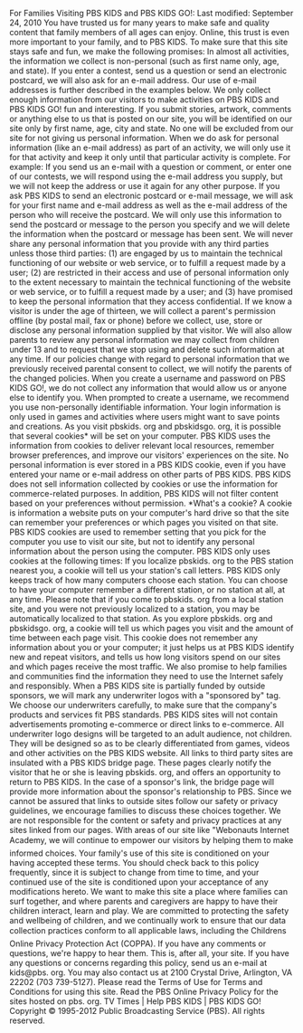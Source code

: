 For Families Visiting PBS KIDS and PBS KIDS GO!: Last modified: September 24, 2010 You have trusted us for many years to make safe and quality content that family members of all ages can enjoy. Online, this trust is even more important to your family, and to PBS KIDS. To make sure that this site stays safe and fun, we make the following promises: In almost all activities, the information we collect is non-personal (such as first name only, age, and state). If you enter a contest, send us a question or send an electronic postcard, we will also ask for an e-mail address. Our use of e-mail addresses is further described in the examples below. We only collect enough information from our visitors to make activities on PBS KIDS and PBS KIDS GO! fun and interesting. If you submit stories, artwork, comments or anything else to us that is posted on our site, you will be identified on our site only by first name, age, city and state. No one will be excluded from our site for not giving us personal information. When we do ask for personal information (like an e-mail address) as part of an activity, we will only use it for that activity and keep it only until that particular activity is complete. For example: If you send us an e-mail with a question or comment, or enter one of our contests, we will respond using the e-mail address you supply, but we will not keep the address or use it again for any other purpose. If you ask PBS KIDS to send an electronic postcard or e-mail message, we will ask for your first name and e-mail address as well as the e-mail address of the person who will receive the postcard. We will only use this information to send the postcard or message to the person you specify and we will delete the information when the postcard or message has been sent. We will never share any personal information that you provide with any third parties unless those third parties: (1) are engaged by us to maintain the technical functioning of our website or web service, or to fulfill a request made by a user; (2) are restricted in their access and use of personal information only to the extent necessary to maintain the technical functioning of the website or web service, or to fulfill a request made by a user; and (3) have promised to keep the personal information that they access confidential. If we know a visitor is under the age of thirteen, we will collect a parent's permission offline (by postal mail, fax or phone) before we collect, use, store or disclose any personal information supplied by that visitor. We will also allow parents to review any personal information we may collect from children under 13 and to request that we stop using and delete such information at any time. If our policies change with regard to personal information that we previously received parental consent to collect, we will notify the parents of the changed policies. When you create a username and password on PBS KIDS GO!, we do not collect any information that would allow us or anyone else to identify you. When prompted to create a username, we recommend you use non-personally identifiable information. Your login information is only used in games and activities where users might want to save points and creations. As you visit pbskids. org and pbskidsgo. org, it is possible that several cookies\* will be set on your computer. PBS KIDS uses the information from cookies to deliver relevant local resources, remember browser preferences, and improve our visitors' experiences on the site. No personal information is ever stored in a PBS KIDS cookie, even if you have entered your name or e-mail address on other parts of PBS KIDS. PBS KIDS does not sell information collected by cookies or use the information for commerce-related purposes. In addition, PBS KIDS will not filter content based on your preferences without permission. \*What's a cookie? A cookie is information a website puts on your computer's hard drive so that the site can remember your preferences or which pages you visited on that site. PBS KIDS cookies are used to remember setting that you pick for the computer you use to visit our site, but not to identify any personal information about the person using the computer. PBS KIDS only uses cookies at the following times: If you localize pbskids. org to the PBS station nearest you, a cookie will tell us your station's call letters. PBS KIDS only keeps track of how many computers choose each station. You can choose to have your computer remember a different station, or no station at all, at any time. Please note that if you come to pbskids. org from a local station site, and you were not previously localized to a station, you may be automatically localized to that station. As you explore pbskids. org and pbskidsgo. org, a cookie will tell us which pages you visit and the amount of time between each page visit. This cookie does not remember any information about you or your computer; it just helps us at PBS KIDS identify new and repeat visitors, and tells us how long visitors spend on our sites and which pages receive the most traffic. We also promise to help families and communities find the information they need to use the Internet safely and responsibly. When a PBS KIDS site is partially funded by outside sponsors, we will mark any underwriter logos with a "sponsored by" tag. We choose our underwriters carefully, to make sure that the company's products and services fit PBS standards. PBS KIDS sites will not contain advertisements promoting e-commerce or direct links to e-commerce. All underwriter logo designs will be targeted to an adult audience, not children. They will be designed so as to be clearly differentiated from games, videos and other activities on the PBS KIDS website. All links to third party sites are insulated with a PBS KIDS bridge page. These pages clearly notify the visitor that he or she is leaving pbskids. org, and offers an opportunity to return to PBS KIDS. In the case of a sponsor's link, the bridge page will provide more information about the sponsor's relationship to PBS. Since we cannot be assured that links to outside sites follow our safety or privacy guidelines, we encourage families to discuss these choices together. We are not responsible for the content or safety and privacy practices at any sites linked from our pages. With areas of our site like "Webonauts Internet Academy, we will continue to empower our visitors by helping them to make informed choices. Your family's use of this site is conditioned on your having accepted these terms. You should check back to this policy frequently, since it is subject to change from time to time, and your continued use of the site is conditioned upon your acceptance of any modifications hereto. We want to make this site a place where families can surf together, and where parents and caregivers are happy to have their children interact, learn and play. We are committed to protecting the safety and wellbeing of children, and we continually work to ensure that our data collection practices conform to all applicable laws, including the Childrens Online Privacy Protection Act (COPPA). If you have any comments or questions, we're happy to hear them. This is, after all, your site. If you have any questions or concerns regarding this policy, send us an e-mail at kids@pbs. org. You may also contact us at 2100 Crystal Drive, Arlington, VA 22202 (703 739-5127). Please read the Terms of Use for Terms and Conditions for using this site. Read the PBS Online Privacy Policy for the sites hosted on pbs. org. TV Times | Help PBS KIDS | PBS KIDS GO! Copyright © 1995-2012 Public Broadcasting Service (PBS). All rights reserved.